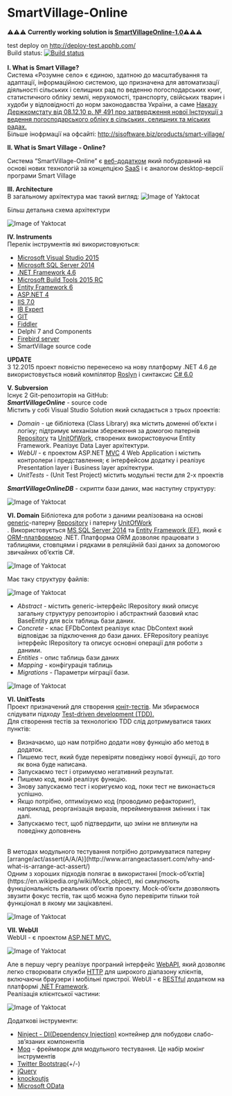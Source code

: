 # SmartVillage-Online <br>
:warning::warning::warning: **Currently working solution is [SmartVillageOnline-1.0](https://github.com/Marusyk/SmartVillageOnline-1.0)**:warning::warning::warning:

test deploy on http://deploy-test.apphb.com/ <br>
Build status: [![Build status](https://ci.appveyor.com/api/projects/status/77fhs311rehg19jo?svg=true)](https://ci.appveyor.com/project/Marusyk/smartvillageonline)<br><br>
**І. What is Smart Village?** <br>
Система «Розумне село» є єдиною, здатною до масштабування та  адаптації, інформаційною системою, що призначена для автоматизації  діяльності   сільських  і  селищних  рад  по  веденню погосподарських книг,  статистичного  обліку  землі, нерухомості, транспорту,  свійських  тварин  і  худоби  у  відповідності  до норм  законодавства України, а саме [Наказу Держкомстату від 08.12.10 р. № 491 про затвердження нової Інструкції з ведення погосподарського обліку в сільських, селищних та міських радах.](http://zakon.rada.gov.ua/cgi-bin/laws/main.cgi?nreg=z0009-11) <br>
Більше інофрмації на офсайті: http://sisoftware.biz/products/smart-village/

**II. What is Smart Village - Online?** <br>

Система “SmartVillage-Online” є [веб-додатком](https://en.wikipedia.org/wiki/Web_application) який побудований на основі нових технологій за концепцією [SaaS](https://en.wikipedia.org/wiki/Software_as_a_service) і є аналогом desktop-версії програми Smart Village 

**IIІ. Аrchitecture** <br>
В загальному архітектура має такий вигляд:
![Image of Yaktocat](https://lh6.googleusercontent.com/--VOYXxebqBo/VZIypud6VzI/AAAAAAAAIxk/6fVmc3awbYA/w800-h600-no/Smart%2BVillage%2B-%2BOnline%2B%2BGetting%2BStart.jpg)

Більш детальна схема архітектури

![Image of Yaktocat](https://lh3.googleusercontent.com/-cdJauQt-5z8/Vli6oN7yksI/AAAAAAAAJfg/0mGkJ7evY8M/w530-d-h308-p-rw/WebApi%2Barchitecture.PNG)

**IV. Instruments** <br>
Перелік інструментів які використовуються:
- [Microsoft Visual Studio 2015](https://www.visualstudio.com/en-us/downloads/download-visual-studio-vs.aspx) 
- [Microsoft SQL Server 2014](https://www.microsoft.com/ru-ru/download/details.aspx?id=42299)
- [.NET Framework 4.6](http://blogs.msdn.com/b/dotnet/p/dotnet_sdks.aspx#)
- [Microsoft Build Tools 2015 RC](https://www.visualstudio.com/en-us/downloads/visual-studio-2015-downloads-vs)
- [Entity Framework 6](https://msdn.microsoft.com/ru-ru/data/ef.aspx)
- [ASP.NET 4](http://www.asp.net/)
- [IIS 7.0](https://en.wikipedia.org/wiki/Internet_Information_Services)
- [IB Expert](http://www.ibexpert.net/ibe/)
- [GIT](https://git-scm.com/)
- [Fiddler](http://www.telerik.com/fiddler)
- Delphi 7 and Components
- [Firebird server](http://www.firebirdsql.org/)
- SmartVillage source code

**UPDATE** <br>
З 12.2015 проект повністю перенесено на нову платформу .NET 4.6 де використовується новий компілятор [Roslyn](https://roslyn.codeplex.com/) і синтаксис [C# 6.0](https://msdn.microsoft.com/en-us/magazine/dn683793.aspx)

**V. Subversion** <br>
Існує 2 Git-репозиторія на GitHub:<br>
__*SmartVillageOnline*__ - source code <br>
Містить у собі Visual Studio Solution який складається з трьох проектів:
* *Domain* - це бібліотека (Class Library) яка містить доменні об’єкти і логіку; підтримує механізм збереження за домогою патернів [Repository](https://msdn.microsoft.com/en-us/library/ff649690.aspx) та [UnitOfWork](http://www.codeproject.com/Articles/581487/Unit-of-Work-Design-Pattern), створених використовуючи Entity Framework. Реалізує Data Layer архітектури.<br>
* *WebUI* - є проектом ASP.NET [MVC](https://en.wikipedia.org/wiki/Model%E2%80%93view%E2%80%93controller) 4 Web Application і містить  контролери і представлення; є інтерфейсом додатку і реалізує Presentation layer і Business layer архітектури.<br>
* *UnitTests* - (Unit Test Project) містить модульні тести для 2-х проектів<br>

__*SmartVillageOnlineDB*__ - скрипти бази даних, має наступну структуру:

 ![Image of Yaktocat](https://lh3.googleusercontent.com/-jycLRblmjS8/VZQ-3t0reQI/AAAAAAAAI0Q/OpfaLwtCWZE/w346-h642/%25D0%25A1%25D0%25BD%25D0%25B8%25D0%25BC%25D0%25BE%25D0%25BA%2B%25281%2529.PNG)

**VI. Domain**
Бібліотека для роботи з даними реалізована на основі [generic](https://en.wikipedia.org/wiki/Generic_programming)-патерну [Repository](https://msdn.microsoft.com/en-us/library/ff649690.aspx) і патерну [UnitOfWork](http://www.codeproject.com/Articles/581487/Unit-of-Work-Design-Pattern) <br>.
Використовується [MS SQL Server 2014](http://www.microsoft.com/ru-ru/server-cloud/products/sql-server/) та [Entity Framework (EF)](https://msdn.microsoft.com/ru-ru/data/ef.aspx), який є [ORM-платформою](https://en.wikipedia.org/wiki/Object-relational_mapping) .NET. Платформа ORM дозволяє працювати
з таблицями, стовпцями і рядками в реляційній базі даних за  допомогою звичайних об’єктів C#.

 ![Image of Yaktocat](https://lh6.googleusercontent.com/-VJQvvYYF774/VZIyqI3GqmI/AAAAAAAAIxU/gV1jrHnXAgg/w637-h486-no/architecture.png)
 
Має таку структуру файлів:

 ![Image of Yaktocat](https://lh6.googleusercontent.com/-M0c837M6nT0/VZIyq4ZBwWI/AAAAAAAAIxc/Ymoa__igAUg/w238-h326-no/%25D0%25B0.PNG)
 
* *Abstract* - містить generic-інтерфейс IRepository який описує загальну структуру репозиторію і абстрактний базовий клас BaseEntity для всіх таблиць бази даних.  
* *Concrete* - клас EFDbContext реалізує клас DbContext  який відповідає за підключення до бази даних. EFRepository реалізує інтерфейс IRepository та описує основні операції для роботи з даними. 
* *Entities* - опис таблиць бази даних
* *Mapping*  - конфігурація таблиць
* *Migrations*  - Параметри міграції бази.

 ![Image of Yaktocat](https://lh5.googleusercontent.com/-DWt3ouG2rPc/VZIyprKTEgI/AAAAAAAAIxs/fo-ZZY80S4E/w550-h340-no/IC423395.png)
 
**VI. UnitTests**<br>
Проект призначений для створення [юніт-тестів](https://en.wikipedia.org/wiki/Unit_testing). Ми збираємося слідувати підходу [Test-driven development (TDD).](https://en.wikipedia.org/wiki/Test-driven_development)
<br>
Для створення тестів за технологією TDD слід дотримуватися таких пунктів:
* Визначаємо, що нам потрібно додати нову функцію або метод в додаток.
* Пишемо тест, який буде перевіряти поведінку нової функції, до того як вона буде написана.
* Запускаємо тест і отримуємо негативний результат.
* Пишемо код, який реалізує функцію.
* Знову запускаємо тест і коригуємо код, поки тест не виконається успішно.
* Якщо потрібно, оптимізуємо код (проводимо рефакторинг), наприклад, реорганізація виразів, перейменування змінних і так далі.
* Запускаємо тест, щоб підтвердити, що зміни не вплинули на поведінку доповнень
<br>
В методах модульного тестування потрібно дотримуватися патерну [arrange/act/assert(A/A/A)](http://www.arrangeactassert.com/why-and-what-is-arrange-act-assert/)<br>
Одним з хороших підходів полягає в використанні [mock-об’єктів](https://en.wikipedia.org/wiki/Mock_object), які симулюють
функціональність реальних об’єктів проекту. Mock-об’єкти дозволяють звузити фокус тестів, так щоб можна було перевірити тільки той функціонал в якому ми зацікавлені.

 ![Image of Yaktocat](https://lh4.googleusercontent.com/-cHg67Nmwse8/VZIyqYisEZI/AAAAAAAAIxg/_OoZoiJv5A0/w260-h541-no/sss.PNG)

**VII. WebUI** <br>
WebUI - є проектом [ASP.NET MVC.](http://www.asp.net/mvc)<br>

 ![Image of Yaktocat](https://lh4.googleusercontent.com/-TMI5OTmsToA/VZIyptvmrUI/AAAAAAAAIxo/wcMIXv_d81k/w763-h134-no/22.PNG)
 
 Але в першу чергу реалізує програний інтерфейс [WebAPI](https://en.wikipedia.org/wiki/Web_API), який дозволяє легко створювати служби [HTTP](https://en.wikipedia.org/wiki/Hypertext_Transfer_Protocol) для широкого діапазону клієнтів, включаючи браузери і мобільні пристрої. WebUI - є [RESTful](https://en.wikipedia.org/wiki/Representational_state_transfer) додатком на платформі [.NET Framework](https://en.wikipedia.org/wiki/.NET_Framework).
 <br>
 Реалізація клієнтської частини:
 
  ![Image of Yaktocat](https://lh6.googleusercontent.com/-rvgDUMBCNiY/VZIyqHPdiKI/AAAAAAAAIxQ/VByecfOFi8o/w141-h387-no/ef31.png)
  
Додаткові інструменти:
* [Ninject - DI(Dependency Injection)](https://en.wikipedia.org/wiki/Dependency_injection) контейнер для побудови слабо-зв’язаних компонентів
* [Moq](https://en.wikipedia.org/wiki/Mock_object) - фреймворк для модульного тестування. Це набір мокінг інструментів
* [Twitter Bootstrap](http://getbootstrap.com/)(+/-)
* [jQuery](https://jquery.com/)
* [knockoutjs](http://knockoutjs.com/)
* [Microsoft OData](https://msdn.microsoft.com/en-us/data/hh237663.aspx)

